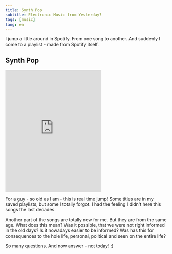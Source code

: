 ```yaml
---
title: Synth Pop
subtitle: Electronic Music from Yesterday?
tags: [music]
lang: en
---
```


I jump a little around in Spotify. From one song to another. And suddenly I come to a playlist - made from Spotify itself.

## Synth Pop

<iframe src="https://open.spotify.com/embed/user/spotify/playlist/37i9dQZF1DXd28jAsVoMbV" width="300" height="380" frameborder="0" allowtransparency="true"></iframe>

For a guy - so old as I am - this is real time jump! Some titles are in my saved playlists, but some I totally forgot. I had the feeling I didn't here this songs the last decades.

Another part of the songs are totally new for me. But they are from the same age. What does this mean? Was it possible, that we were not right informed in the old days? Is it nowadays easier to be informed? Was has this for consequences to the hole life, personal, political and seen on the entire life?

So many questions. And now answer - not today! :)
